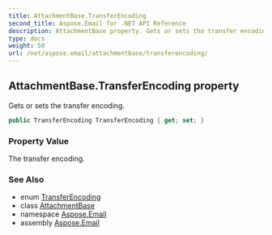 ```yaml
---
title: AttachmentBase.TransferEncoding
second_title: Aspose.Email for .NET API Reference
description: AttachmentBase property. Gets or sets the transfer encoding
type: docs
weight: 50
url: /net/aspose.email/attachmentbase/transferencoding/
---
```

## AttachmentBase.TransferEncoding property

Gets or sets the transfer encoding.

```csharp
public TransferEncoding TransferEncoding { get; set; }
```

### Property Value

The transfer encoding.

### See Also

* enum [TransferEncoding](../../../aspose.email.mime/transferencoding/)
* class [AttachmentBase](../)
* namespace [Aspose.Email](../../attachmentbase/)
* assembly [Aspose.Email](../../../)


